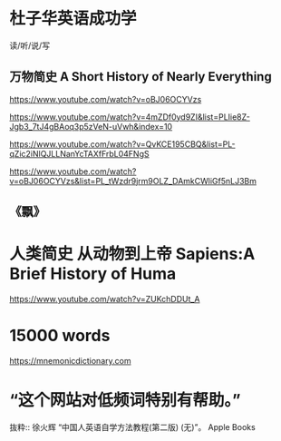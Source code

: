 # 杜子华英语成功学
读/听/说/写

## 万物简史   A Short History of Nearly Everything
https://www.youtube.com/watch?v=oBJ06OCYVzs

https://www.youtube.com/watch?v=4mZDf0yd9ZI&list=PLIie8Z-Jgb3_7tJ4gBAoq3p5zVeN-uVwh&index=10

https://www.youtube.com/watch?v=QvKCE195CBQ&list=PL-qZic2iNlQJLLNanYcTAXfFrbL04FNgS

https://www.youtube.com/watch?v=oBJ06OCYVzs&list=PL_tWzdr9jrm9OLZ_DAmkCWliGf5nLJ3Bm

## 《飘》

# 人类简史 从动物到上帝  Sapiens:A Brief History of Huma
https://www.youtube.com/watch?v=ZUKchDDUt_A

# 15000 words

https://mnemonicdictionary.com
# “这个网站对低频词特别有帮助。”

抜粋:: 徐火辉  “中国人英语自学方法教程(第二版) (无)”。 Apple Books  
